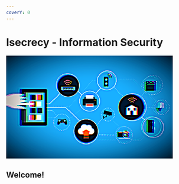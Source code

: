 ```yaml
---
coverY: 0
---
```


# Isecrecy - Information Security



![](<.gitbook/assets/systemsecurity copy (1).png>)

## Welcome!

